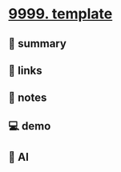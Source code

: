 # [9999. template](https://github.com/Tdahuyou/javascript/tree/main/9999.%20template)


<!-- region:toc -->

<!-- endregion:toc -->

## 📝 summary

## 🔗 links
## 📒 notes
## 💻 demo
## 🤖 AI
